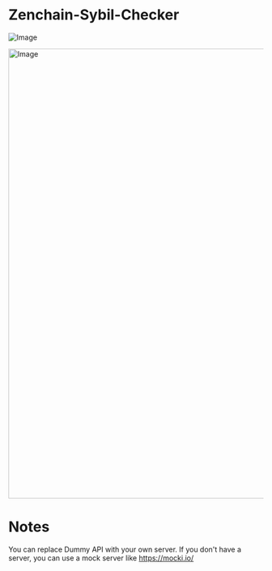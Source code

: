 # Zenchain-Sybil-Checker

![Image](https://github.com/user-attachments/assets/fb994861-2fde-4d60-8693-51ddb48f63d1)

<img width="1130" height="890" alt="Image" src="https://github.com/user-attachments/assets/303f6e1d-5d67-4efc-9913-dd4147339d1a" />


# Notes
You can replace Dummy API with your own server.
If you don't have a server, you can use a mock server like https://mocki.io/
